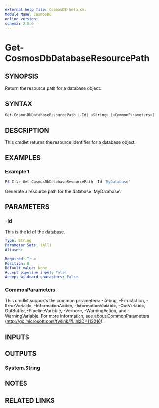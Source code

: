 ```yaml
---
external help file: CosmosDB-help.xml
Module Name: CosmosDB
online version:
schema: 2.0.0
---
```


# Get-CosmosDbDatabaseResourcePath

## SYNOPSIS

Return the resource path for a database object.

## SYNTAX

```powershell
Get-CosmosDbDatabaseResourcePath [-Id] <String> [<CommonParameters>]
```

## DESCRIPTION

This cmdlet returns the resource identifier for a database
object.

## EXAMPLES

### Example 1

```powershell
PS C:\> Get-CosmosDbDatabaseResourcePath -Id 'MyDatabase'
```

Generate a resource path for the database 'MyDatabase'.

## PARAMETERS

### -Id

This is the Id of the database.

```yaml
Type: String
Parameter Sets: (All)
Aliases:

Required: True
Position: 0
Default value: None
Accept pipeline input: False
Accept wildcard characters: False
```

### CommonParameters

This cmdlet supports the common parameters: -Debug, -ErrorAction, -ErrorVariable, -InformationAction, -InformationVariable, -OutVariable, -OutBuffer, -PipelineVariable, -Verbose, -WarningAction, and -WarningVariable. For more information, see about_CommonParameters (http://go.microsoft.com/fwlink/?LinkID=113216).

## INPUTS

## OUTPUTS

### System.String

## NOTES

## RELATED LINKS
